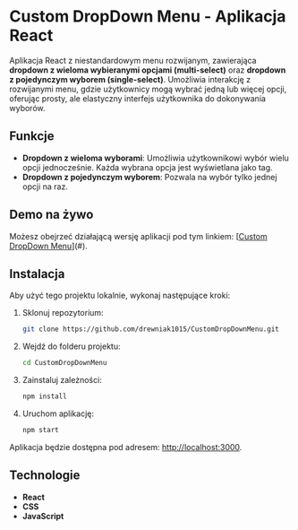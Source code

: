 # Custom DropDown Menu - Aplikacja React

Aplikacja React z niestandardowym menu rozwijanym, zawierająca **dropdown z wieloma wybieranymi opcjami (multi-select)** oraz **dropdown z pojedynczym wyborem (single-select)**. Umożliwia interakcję z rozwijanymi menu, gdzie użytkownicy mogą wybrać jedną lub więcej opcji, oferując prosty, ale elastyczny interfejs użytkownika do dokonywania wyborów.

## Funkcje

- **Dropdown z wieloma wyborami**: Umożliwia użytkownikowi wybór wielu opcji jednocześnie. Każda wybrana opcja jest wyświetlana jako tag.
- **Dropdown z pojedynczym wyborem**: Pozwala na wybór tylko jednej opcji na raz.

## Demo na żywo

Możesz obejrzeć działającą wersję aplikacji pod tym linkiem: [[Custom DropDown Menu](https://drewniak1015.github.io/CustomDropDownMenu/)](#).

## Instalacja

Aby użyć tego projektu lokalnie, wykonaj następujące kroki:

1. Sklonuj repozytorium:
    ```bash
    git clone https://github.com/drewniak1015/CustomDropDownMenu.git
    ```

2. Wejdź do folderu projektu:
    ```bash
    cd CustomDropDownMenu
    ```

3. Zainstaluj zależności:
    ```bash
    npm install
    ```

4. Uruchom aplikację:
    ```bash
    npm start
    ```

Aplikacja będzie dostępna pod adresem: [http://localhost:3000](http://localhost:3000).

## Technologie

- **React**
- **CSS** 
- **JavaScript**

